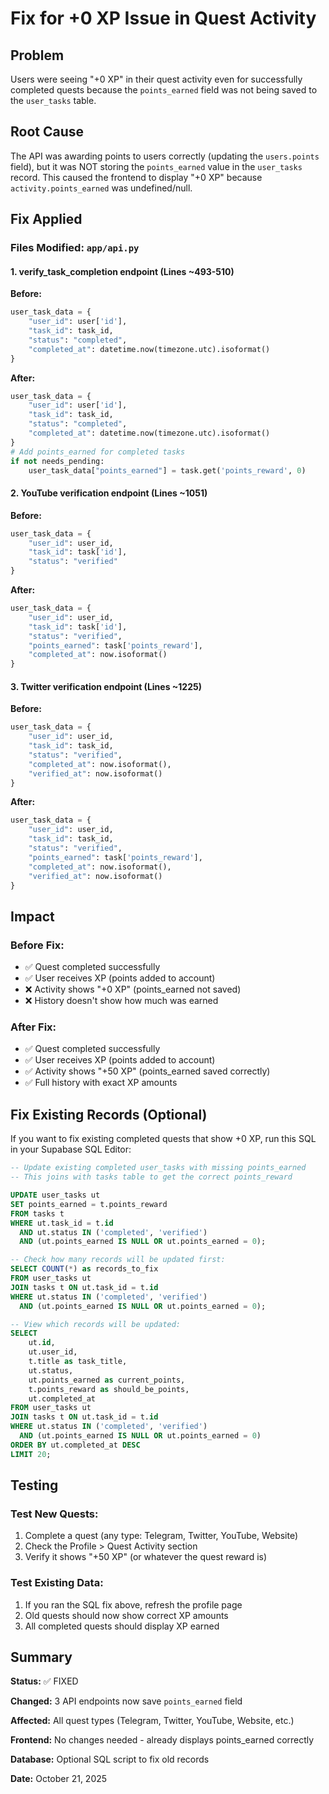 # Fix for +0 XP Issue in Quest Activity

## Problem
Users were seeing "+0 XP" in their quest activity even for successfully completed quests because the `points_earned` field was not being saved to the `user_tasks` table.

## Root Cause
The API was awarding points to users correctly (updating the `users.points` field), but it was NOT storing the `points_earned` value in the `user_tasks` record. This caused the frontend to display "+0 XP" because `activity.points_earned` was undefined/null.

## Fix Applied

### Files Modified: `app/api.py`

#### 1. **verify_task_completion** endpoint (Lines ~493-510)
**Before:**
```python
user_task_data = {
    "user_id": user['id'],
    "task_id": task_id,
    "status": "completed",
    "completed_at": datetime.now(timezone.utc).isoformat()
}
```

**After:**
```python
user_task_data = {
    "user_id": user['id'],
    "task_id": task_id,
    "status": "completed",
    "completed_at": datetime.now(timezone.utc).isoformat()
}
# Add points_earned for completed tasks
if not needs_pending:
    user_task_data["points_earned"] = task.get('points_reward', 0)
```

#### 2. **YouTube verification** endpoint (Lines ~1051)
**Before:**
```python
user_task_data = {
    "user_id": user_id,
    "task_id": task['id'],
    "status": "verified"
}
```

**After:**
```python
user_task_data = {
    "user_id": user_id,
    "task_id": task['id'],
    "status": "verified",
    "points_earned": task['points_reward'],
    "completed_at": now.isoformat()
}
```

#### 3. **Twitter verification** endpoint (Lines ~1225)
**Before:**
```python
user_task_data = {
    "user_id": user_id,
    "task_id": task_id,
    "status": "verified",
    "completed_at": now.isoformat(),
    "verified_at": now.isoformat()
}
```

**After:**
```python
user_task_data = {
    "user_id": user_id,
    "task_id": task_id,
    "status": "verified",
    "points_earned": task['points_reward'],
    "completed_at": now.isoformat(),
    "verified_at": now.isoformat()
}
```

## Impact

### Before Fix:
- ✅ Quest completed successfully
- ✅ User receives XP (points added to account)
- ❌ Activity shows "+0 XP" (points_earned not saved)
- ❌ History doesn't show how much was earned

### After Fix:
- ✅ Quest completed successfully
- ✅ User receives XP (points added to account)
- ✅ Activity shows "+50 XP" (points_earned saved correctly)
- ✅ Full history with exact XP amounts

## Fix Existing Records (Optional)

If you want to fix existing completed quests that show +0 XP, run this SQL in your Supabase SQL Editor:

```sql
-- Update existing completed user_tasks with missing points_earned
-- This joins with tasks table to get the correct points_reward

UPDATE user_tasks ut
SET points_earned = t.points_reward
FROM tasks t
WHERE ut.task_id = t.id
  AND ut.status IN ('completed', 'verified')
  AND (ut.points_earned IS NULL OR ut.points_earned = 0);

-- Check how many records will be updated first:
SELECT COUNT(*) as records_to_fix
FROM user_tasks ut
JOIN tasks t ON ut.task_id = t.id
WHERE ut.status IN ('completed', 'verified')
  AND (ut.points_earned IS NULL OR ut.points_earned = 0);

-- View which records will be updated:
SELECT 
    ut.id,
    ut.user_id,
    t.title as task_title,
    ut.status,
    ut.points_earned as current_points,
    t.points_reward as should_be_points,
    ut.completed_at
FROM user_tasks ut
JOIN tasks t ON ut.task_id = t.id
WHERE ut.status IN ('completed', 'verified')
  AND (ut.points_earned IS NULL OR ut.points_earned = 0)
ORDER BY ut.completed_at DESC
LIMIT 20;
```

## Testing

### Test New Quests:
1. Complete a quest (any type: Telegram, Twitter, YouTube, Website)
2. Check the Profile > Quest Activity section
3. Verify it shows "+50 XP" (or whatever the quest reward is)

### Test Existing Data:
1. If you ran the SQL fix above, refresh the profile page
2. Old quests should now show correct XP amounts
3. All completed quests should display XP earned

## Summary

**Status:** ✅ FIXED

**Changed:** 3 API endpoints now save `points_earned` field

**Affected:** All quest types (Telegram, Twitter, YouTube, Website, etc.)

**Frontend:** No changes needed - already displays points_earned correctly

**Database:** Optional SQL script to fix old records

**Date:** October 21, 2025
